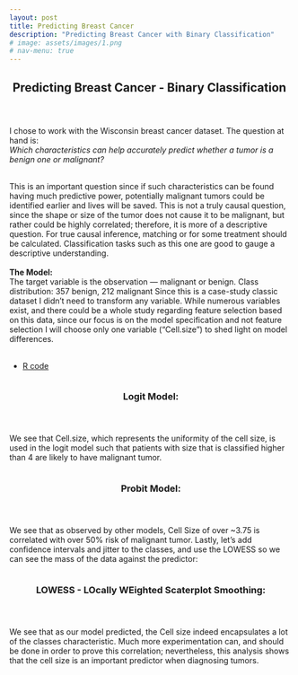 ```yaml
---
layout: post
title: Predicting Breast Cancer
description: "Predicting Breast Cancer with Binary Classification"
# image: assets/images/1.png
# nav-menu: true
---
```


<!-- Main -->
<div id="main">

<!-- One -->
<section id="one">
	<div class="inner">
		<header class="major">
			<h2>Predicting Breast Cancer - Binary Classification </h2>
		</header>
I chose to work with the Wisconsin breast cancer dataset. The question at hand is:
<br>
<i>Which characteristics can help accurately predict whether a tumor is a benign one or malignant?</i>
<br>
<br>

This is an important question since if such characteristics can be found having much predictive power, potentially malignant tumors could be identified earlier and lives will be saved. This is not a truly causal question, since the shape or size of the tumor does not cause it to be malignant, but rather could be highly correlated; therefore, it is more of a descriptive question. For true causal inference, matching or for some treatment should be calculated. Classification tasks such as this one are good to gauge a descriptive understanding.
<br>
<br>
<b>The Model:</b>
<br>
The target variable is the observation — malignant or benign. Class distribution: 357 benign, 212 malignant
Since this is a case-study classic dataset I didn’t need to transform any variable. While numerous variables exist, and there could be a whole study regarding feature selection based on this data, since our focus is on the model specification and not feature selection I will choose only one variable (“Cell.size”) to shed light on model differences.
<br>
<br>

<ul class="actions">
	<li><a href="http://rpubs.com/oba2311/binary-classification-breast-cancer" class="button">R code</a></li>
			</ul>
				</div>
</section>

<!-- Two -->
<section id="two" class="spotlights">
	<section>
	</section>
	<section>
		<a class="image">
			<img src="{% link assets/images/logit.png %}" alt="" data-position="top center" />
		</a>
		<div class="content">
			<div class="inner">
				<header class="major">
					<h3>Logit Model:</h3>
				</header>
				<p>We see that Cell.size, which represents the uniformity of the cell size, is used in the logit model such that patients with size that is classified higher than 4 are likely to have malignant tumor.</p>
			</div>
		</div>
	</section>

<section>
	<a class="image">
		<img src="{% link assets/images/probit.png %}" alt="" data-position="25% 25%" />
	</a>
	<div class="content">
		<div class="inner">
			<header class="major">
				<h3>Probit Model:</h3>
			</header>
			<p>We see that as observed by other models, Cell Size of over ~3.75 is correlated with over 50% risk of malignant tumor. Lastly, let’s add confidence intervals and jitter to the classes, and use the LOWESS so we can see the mass of the data against the predictor:​</p>
		</div>
	</div>
</section>

<section>
		<a class="image">
			<img src="{% link assets/images/1.png %}" alt="" data-position="top center" />
		</a>
		<div class="content">
			<div class="inner">
				<header class="major">
					<h3>LOWESS - LOcally WEighted Scaterplot Smoothing:</h3>
				</header>
				<p>We see that as our model predicted, the Cell size indeed encapsulates a lot of the classes characteristic. Much more experimentation can, and should be done in order to prove this correlation; nevertheless, this analysis shows that the cell size is an important predictor when diagnosing tumors.</p>
			</div>
		</div>
	</section>
